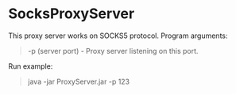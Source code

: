 # SocksProxyServer
This proxy server works on SOCKS5 protocol.
Program arguments: 
>-p (server port) - Proxy server listening on this port.

Run example:
>java -jar ProxyServer.jar -p 123
